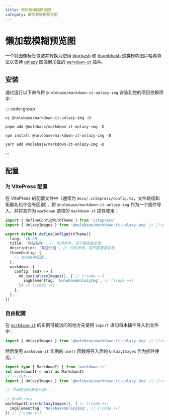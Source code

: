 ```yaml
---
title: 懒加载模糊预览图
category: 懒加载模糊预览图
---
```


<script setup>
import packageJSON from '~/packages/markdown-it-unlazy-img/package.json'
</script>

# 懒加载模糊预览图 <Badge type="tip" :text="`v${packageJSON.version}`" />

一个将图像标签包装并转换为使用 [blurhash](https://github.com/woltapp/blurhash) 和 [thumbhash](https://github.com/evanw/thumbhash) 这类模糊图片哈希算法以支持 [unlazy](https://github.com/johannschopplich/unlazy) 图像懒加载的 [`markdown-it`](https://github.com/markdown-it/markdown-it) 插件。

## 安装

通过运行以下命令将 `@nolebase/markdown-it-unlazy-img` 安装到您的项目依赖项中：

::: code-group

```shell [@antfu/ni]
ni @nolebase/markdown-it-unlazy-img -D
```

```shell [pnpm]
pnpm add @nolebase/markdown-it-unlazy-img -D
```

```shell [npm]
npm install @nolebase/markdown-it-unlazy-img -D
```

```shell [yarn]
yarn add @nolebase/markdown-it-unlazy-img -D
```

:::

## 配置

### 为 VitePress 配置

在 VitePress 的配置文件中（通常为 `docs/.vitepress/config.ts`，文件路径和拓展名也许会有区别），将 `@nolebase/markdown-it-unlazy-img` 作为一个插件导入，并将其作为 `markdown` 选项的 `markdown-it` 插件使用：

<!--@include: @/pages/zh-CN/snippets/details-colored-diff.md-->

```typescript
import { defineConfigWithTheme } from 'vitepress'
import { UnlazyImages } from '@nolebase/markdown-it-unlazy-img' // [!code ++]

export default defineConfigWithTheme({
  lang: 'zh-CN',
  title: '网站名称', // 仅供参考，请不要直接复制
  description: '某些介绍', // 仅供参考，请不要直接复制
  themeConfig: {
    // 其他各种配置...
  },
  markdown: {
    config: (md) => {
      md.use(UnlazyImages(), { // [!code ++]
        imgElementTag: 'NolebaseUnlazyImg', // [!code ++]
      }) // [!code ++]
    },
  },
})
```

### 自由配置

<!--@include: @/pages/zh-CN/snippets/configure-on-your-own-warning.md-->

在 [`markdown-it`](https://github.com/markdown-it/markdown-it) 的实例可被访问的地方先使用 `import` 语句将本插件导入到文件中：

```typescript
import { UnlazyImages } from '@nolebase/markdown-it-unlazy-img' // [!code ++]
```

然后使用 `markdown-it` 实例的 `use()` 函数将导入后的 `UnlazyImages` 作为插件使用，：

```typescript
import type { MarkdownIt } from 'markdown-it'
let markdownIt = null as MarkdownIt
// ---cut---
import { UnlazyImages } from '@nolebase/markdown-it-unlazy-img' // [!code ++]

// 中间剩余的其他代码...

// @noErrors
markdownIt.use(UnlazyImages(), { // [!code ++]
  imgElementTag: 'NolebaseUnlazyImg', // [!code ++]
}) // [!code ++]
```
